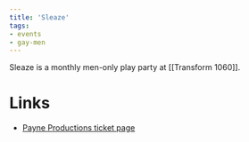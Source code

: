 ```yaml
---
title: 'Sleaze'
tags:
- events
- gay-men
---
```


Sleaze is a monthly men-only play party at [[Transform 1060]].

# Links
- [Payne Productions ticket page](https://forbiddentickets.com/events/payne-productions)